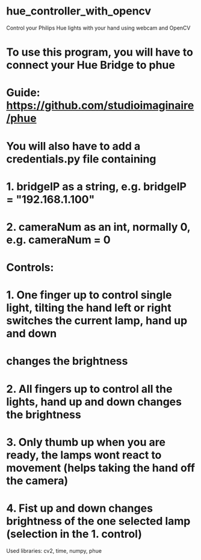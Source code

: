 # hue_controller_with_opencv
Control your Philips Hue lights with your hand using webcam and OpenCV

# To use this program, you will have to connect your Hue Bridge to phue
# Guide: https://github.com/studioimaginaire/phue

# You will also have to add a credentials.py file containing
# 1. bridgeIP as a string, e.g. bridgeIP = "192.168.1.100"
# 2. cameraNum as an int, normally 0, e.g. cameraNum = 0

# Controls:
# 1. One finger up to control single light, tilting the hand left or right switches the current lamp, hand up and down
# changes the brightness
# 2. All fingers up to control all the lights, hand up and down changes the brightness
# 3. Only thumb up when you are ready, the lamps wont react to movement (helps taking the hand off the camera)
# 4. Fist up and down changes brightness of the one selected lamp (selection in the 1. control)


Used libraries: cv2, time, numpy, phue
